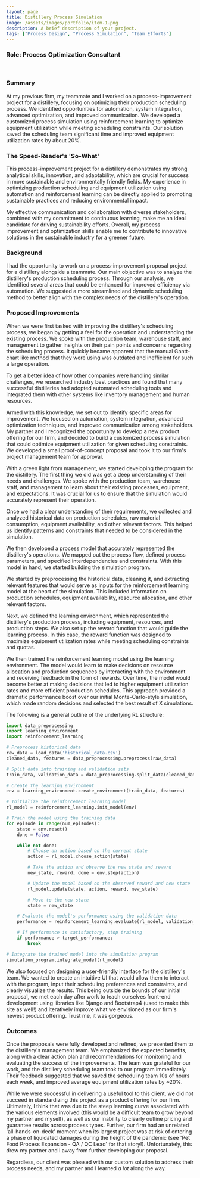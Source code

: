```yaml
---
layout: page
title: Distillery Process Simulation
image: /assets/images/portfolio/item-1.png
description: A brief description of your project.
tags: ["Process Design", "Process Simulation", "Team Efforts"]
---
```

### Role: Process Optimization Consultant
<br>

### Summary

At my previous firm, my teammate and I worked on a process-improvement project for a distillery, focusing on optimizing their production scheduling process. We identified opportunities for automation, system integration, advanced optimization, and improved communication. We developed a customized process simulation using reinforcement learning to optimize equipment utilization while meeting scheduling constraints. Our solution saved the scheduling team significant time and improved equipment utilization rates by about 20%.

### The Speed-Reader's 'So-What'
This process-improvement project for a distillery demonstrates my strong analytical skills, innovation, and adaptability, which are crucial for success in more sustainable and environmentally friendly fields. My experience in optimizing production scheduling and equipment utilization using automation and reinforcement learning can be directly applied to promoting sustainable practices and reducing environmental impact.

My effective communication and collaboration with diverse stakeholders, combined with my commitment to continuous learning, make me an ideal candidate for driving sustainability efforts. Overall, my process improvement and optimization skills enable me to contribute to innovative solutions in the sustainable industry for a greener future.

### Background

I had the opportunity to work on a process-improvement proposal project for a distillery alongside a teammate. Our main objective was to analyze the distillery's production scheduling process. Through our analysis, we identified several areas that could be enhanced for improved efficiency via automation. We suggested a more streamlined and dynamic scheduling method to better align with the complex needs of the distillery's operation.

### Proposed Improvements

When we were first tasked with improving the distillery's scheduling process, we began by getting a feel for the operation and understanding the existing process. We spoke with the production team, warehouse staff, and management to gather insights on their pain points and concerns regarding the scheduling process. It quickly became apparent that the manual Gantt-chart like method that they were using was outdated and inefficient for such a large operation.

To get a better idea of how other companies were handling similar challenges, we researched industry best practices and found that many successful distilleries had adopted automated scheduling tools and integrated them with other systems like inventory management and human resources.

Armed with this knowledge, we set out to identify specific areas for improvement. We focused on automation, system integration, advanced optimization techniques, and improved communication among stakeholders. My partner and I recognized the opportunity to develop a new product offering for our firm, and decided to build a customized process simulation that could optimize equipment utilization for given scheduling constraints. We developed a small proof-of-concept proposal and took it to our firm's project management team for approval.

With a green light from management, we started developing the program for the distillery. The first thing we did was get a deep understanding of their needs and challenges. We spoke with the production team, warehouse staff, and management to learn about their existing processes, equipment, and expectations. It was crucial for us to ensure that the simulation would accurately represent their operation.

Once we had a clear understanding of their requirements, we collected and analyzed historical data on production schedules, raw material consumption, equipment availability, and other relevant factors. This helped us identify patterns and constraints that needed to be considered in the simulation.

We then developed a process model that accurately represented the distillery's operations. We mapped out the process flow, defined process parameters, and specified interdependencies and constraints. With this model in hand, we started building the simulation program.

We started by preprocessing the historical data, cleaning it, and extracting relevant features that would serve as inputs for the reinforcement learning model at the heart of the simulation. This included information on production schedules, equipment availability, resource allocation, and other relevant factors.

Next, we defined the learning environment, which represented the distillery's production process, including equipment, resources, and production steps. We also set up the reward function that would guide the learning process. In this case, the reward function was designed to maximize equipment utilization rates while meeting scheduling constraints and quotas.

We then trained the reinforcement learning model using the learning environment. The model would learn to make decisions on resource allocation and production sequences by interacting with the environment and receiving feedback in the form of rewards. Over time, the model would become better at making decisions that led to higher equipment utilization rates and more efficient production schedules. This approach provided a dramatic performance boost over our initial Monte-Carlo-style simulation, which made random decisions and selected the best result of X simulations.

The following is a general outline of the underlying RL structure:

```python
import data_preprocessing
import learning_environment
import reinforcement_learning

# Preprocess historical data
raw_data = load_data('historical_data.csv')
cleaned_data, features = data_preprocessing.preprocess(raw_data)

# Split data into training and validation sets
train_data, validation_data = data_preprocessing.split_data(cleaned_data)

# Create the learning environment
env = learning_environment.create_environment(train_data, features)

# Initialize the reinforcement learning model
rl_model = reinforcement_learning.init_model(env)

# Train the model using the training data
for episode in range(num_episodes):
    state = env.reset()
    done = False

    while not done:
        # Choose an action based on the current state
        action = rl_model.choose_action(state)

        # Take the action and observe the new state and reward
        new_state, reward, done = env.step(action)

        # Update the model based on the observed reward and new state
        rl_model.update(state, action, reward, new_state)

        # Move to the new state
        state = new_state

    # Evaluate the model's performance using the validation data
    performance = reinforcement_learning.evaluate(rl_model, validation_data)

    # If performance is satisfactory, stop training
    if performance > target_performance:
        break

# Integrate the trained model into the simulation program
simulation_program.integrate_model(rl_model)
```

We also focused on designing a user-friendly interface for the distillery's team. We wanted to create an intuitive UI that would allow them to interact with the program, input their scheduling preferences and constraints, and clearly visualize the results. This being outside the bounds of our initial proposal, we met each day after work to teach ourselves front-end development using libraries like Django and Bootstrap4 (used to make this site as well!) and iteratively improve what we envisioned as our firm's newest product offering. Trust me, it was gorgeous.

### Outcomes

Once the proposals were fully developed and refined, we presented them to the distillery's management team. We emphasized the expected benefits, along with a clear action plan and recommendations for monitoring and evaluating the success of the improvements. The team was grateful for our work, and the distillery scheduling team took to our program immediately. Their feedback suggested that we saved the scheduling team 10s of hours each week, and improved average equipment utilization rates by ~20%.

While we were successful in delivering a useful tool to this client, we did not succeed in standardizing this project as a product offering for our firm. Ultimately, I think that was due to the steep learning curve associated with the various elements involved (this would be a difficult team to grow beyond my partner and myself), as well as our inability to clearly outline pricing and guarantee results across process types. Further, our firm had an unrelated 'all-hands-on-deck' moment when its largest project was at risk of entering a phase of liquidated damages during the height of the pandemic (see 'Pet Food Process Expansion - QA / QC Lead' for that story!). Unfortunately, this drew my partner and I away from further developing our proposal. 

Regardless, our client was pleased with our custom solution to address their process needs, and my partner and I learned *a lot* along the way. 

